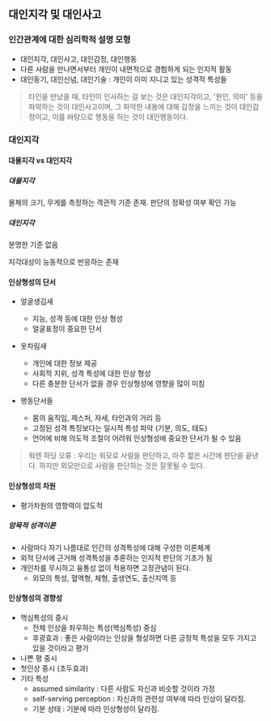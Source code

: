 ## 대인지각 및 대인사고

### 인간관계에 대한 심리학적 설명 모형

* 대인지각, 대인사고, 대인감정, 대인행동
 * 다른 사람을 만나면서부터 개인이 내면적으로 경험하게 되는 인지적 활동
* 대인동기, 대인신념, 대인기술 : 개인이 이미 지니고 있는 성격적 특성들

> 타인을 만났을 때, 타인이 인사하는 걸 보는 것은 대인지각이고,
 '원인, 의미' 등을 파악하는 것이 대인사고이며, 그 파악한 내용에 대해
 감정을 느끼는 것이 대인감정이고, 이를 바탕으로 행동을 하는 것이
  대인행동이다.


### 대인지각

#### 대물지각 vs 대인지각
##### 대물지각
물체의 크기, 무게를 측정하는 객관적 기준 존재. 판단의 정확성 여부 확인 가능
##### 대인지각
분명한 기준 없음

지각대상이 능동적으로 반응하는 존재


#### 인상형성의 단서
* 얼굴생김새
  * 지능, 성격 등에 대한 인상 형성
  * 얼굴표정이 중요한 단서


* 옷차림새
  * 개인에 대한 정보 제공
  * 사회적 지위, 성격 특성에 대한 인상 형성
  * 다른 충분한 단서가 없을 경우 인상형성에 영향을 많이 미침


* 행동단서들
  * 몸의 움직임, 제스처, 자세, 타인과의 거리 등
  * 고정된 성격 특징보다는 일시적 특성 파악 (기분, 의도, 태도)
  * 언어에 비해 의도적 조절이 어려워 인상형성에 중요한 단서가 될 수 있음


> 워렌 하딩 오류 : 우리는 외모로 사람을 판단하고, 아주 짧은 시간에 판단을 끝낸다.
하지만 외모만으로 사람을 판단하는 것은 잘못될 수 있다.

#### 인상형성의 차원
* 평가차원의 영향력이 압도적

##### 암묵적 성격이론
* 사람마다 자기 나름대로 인간의 성격특성에 대해 구성한 이론체계
* 외적 단서에 근거해 성격특성을 추론하는 인지적 판단의 기초가 됨
* 개인차를 무시하고 융통성 없이 적용하면 고정관념이 된다.
  - 외모의 특성, 혈액형, 체형, 출생연도, 출신지역 등


#### 인상형성의 경향성
* 핵심특성의 중시
  - 전체 인상을 좌우하는 특성(핵심특성) 중심
  - 후광효과 : 좋은 사람이라는 인상을 형성하면
  다른 긍정적 특성을 모두 가지고 있을 것이라고 평가
* 나쁜 평 중시
* 첫인상 중시 (초두효과)
* 기타 특성
  - assumed similarity : 다른 사람도 자신과 비슷할 것이라 가정
  - self-serving perception : 자신과의 관련성 여부에 따라 인상이 달라짐.
  - 기분 상태 : 기분에 따라 인상형성이 달라짐.
